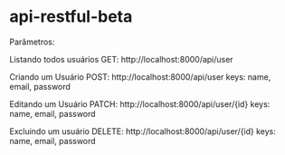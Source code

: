 # api-restful-beta

Parâmetros:

Listando todos usuários
GET: http://localhost:8000/api/user

Criando um Usuário
POST: http://localhost:8000/api/user 
keys: name, email, password

Editando um Usuário
PATCH: http://localhost:8000/api/user/{id} 
keys: name, email, password

Excluindo um usuário
DELETE: http://localhost:8000/api/user/{id} 
keys: name, email, password
